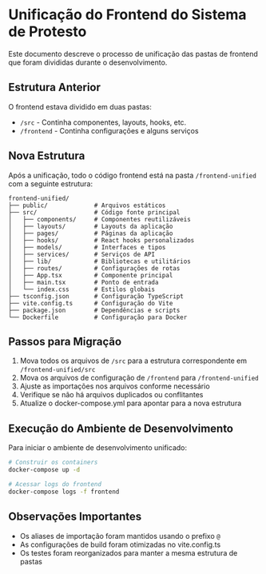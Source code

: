 # Unificação do Frontend do Sistema de Protesto

Este documento descreve o processo de unificação das pastas de frontend que foram divididas durante o desenvolvimento.

## Estrutura Anterior

O frontend estava dividido em duas pastas:
- `/src` - Continha componentes, layouts, hooks, etc.
- `/frontend` - Continha configurações e alguns serviços

## Nova Estrutura

Após a unificação, todo o código frontend está na pasta `/frontend-unified` com a seguinte estrutura:

```
frontend-unified/
├── public/             # Arquivos estáticos
├── src/                # Código fonte principal
│   ├── components/     # Componentes reutilizáveis
│   ├── layouts/        # Layouts da aplicação
│   ├── pages/          # Páginas da aplicação
│   ├── hooks/          # React hooks personalizados
│   ├── models/         # Interfaces e tipos
│   ├── services/       # Serviços de API
│   ├── lib/            # Bibliotecas e utilitários
│   ├── routes/         # Configurações de rotas
│   ├── App.tsx         # Componente principal
│   ├── main.tsx        # Ponto de entrada
│   └── index.css       # Estilos globais
├── tsconfig.json       # Configuração TypeScript
├── vite.config.ts      # Configuração do Vite
├── package.json        # Dependências e scripts
└── Dockerfile          # Configuração para Docker
```

## Passos para Migração

1. Mova todos os arquivos de `/src` para a estrutura correspondente em `/frontend-unified/src`
2. Mova os arquivos de configuração de `/frontend` para `/frontend-unified`
3. Ajuste as importações nos arquivos conforme necessário
4. Verifique se não há arquivos duplicados ou conflitantes
5. Atualize o docker-compose.yml para apontar para a nova estrutura

## Execução do Ambiente de Desenvolvimento

Para iniciar o ambiente de desenvolvimento unificado:

```bash
# Construir os containers
docker-compose up -d

# Acessar logs do frontend
docker-compose logs -f frontend
```

## Observações Importantes

- Os aliases de importação foram mantidos usando o prefixo `@`
- As configurações de build foram otimizadas no vite.config.ts
- Os testes foram reorganizados para manter a mesma estrutura de pastas 